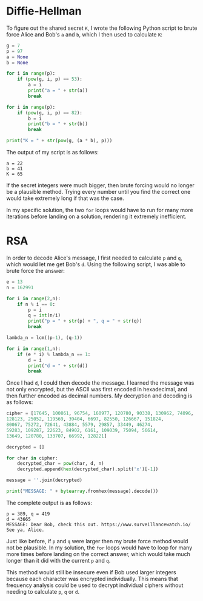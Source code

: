 # Diffie-Hellman

To figure out the shared secret `K`, I wrote the following Python script to brute force Alice and Bob's `a` and `b`, which I then used to calculate `K`:

```python
g = 7
p = 97
a = None
b = None

for i in range(p):
    if (pow(g, i, p) == 53):
        a = i
        print("a = " + str(a))
        break

for i in range(p):
    if (pow(g, i, p) == 82):
        b = i
        print("b = " + str(b))
        break

print("K = " + str(pow(g, (a * b), p)))
```

The output of my script is as follows:
```
a = 22
b = 41
K = 65
```

If the secret integers were much bigger, then brute forcing would no longer be a plausible method. Trying every number until you find the correct one would take extremely long if that was the case.

In my specific solution, the two `for` loops would have to run for many more iterations before landing on a solution, rendering it extremely inefficient.

# RSA

In order to decode Alice's message, I first needed to calculate `p` and `q`, which would let me get Bob's `d`. Using the following script, I was able to brute force the answer:

```python
e = 13
n = 162991

for i in range(2,n):
    if n % i == 0:
        p = i
        q = int(n/i)
        print("p = " + str(p) + ", q = " + str(q))
        break

lambda_n = lcm((p-1), (q-1))

for i in range(1,n):
    if (e * i) % lambda_n == 1:
        d = i
        print("d = " + str(d))
        break
```

Once I had `d`, I could then decode the message. I learned the message was not only encrypted, but the ASCII was first encoded in hexadecimal, and then further encoded as decimal numbers. My decryption and decoding is as follows:

```python
cipher = [17645, 100861, 96754, 160977, 120780, 90338, 130962, 74096,
128123, 25052, 119569, 39404, 6697, 82550, 126667, 151824,
80067, 75272, 72641, 43884, 5579, 29857, 33449, 46274,
59283, 109287, 22623, 84902, 6161, 109039, 75094, 56614,
13649, 120780, 133707, 66992, 128221]

decrypted = []

for char in cipher:
    decrypted_char = pow(char, d, n)
    decrypted.append(hex(decrypted_char).split('x')[-1])

message = ''.join(decrypted)

print("MESSAGE: " + bytearray.fromhex(message).decode())
```
The complete output is as follows:

```
p = 389, q = 419
d = 43665
MESSAGE: Dear Bob, check this out. https://www.surveillancewatch.io/ See ya, Alice.
```

Just like before, if `p` and `q` were larger then my brute force method would not be plausible. In my solution, the `for` loops would have to loop for many more times before landing on the correct answer, which would take much longer than it did with the current `p` and `q`.

This method would still be insecure even if Bob used larger integers because each character was encrypted individually. This means that frequency analysis could be used to decrypt individual ciphers without needing to calculate `p`, `q` or `d`.